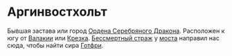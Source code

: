 # Аргинвостхольт

Бывшая застава или город [Ордена Серебряного Дракона](../factions/order-of-the-silver-dragon.md). Расположен к югу от [Валакии](vallaki.md) или [Крезка](krezk.md). [Бессмертный страж](../characters/npc/undead-paladin.md) у [моста](old-stone-bridge.md) направил нас сюда, чтобы найти сира [Готфри](../characters/npc/sir-godfrey.md).
